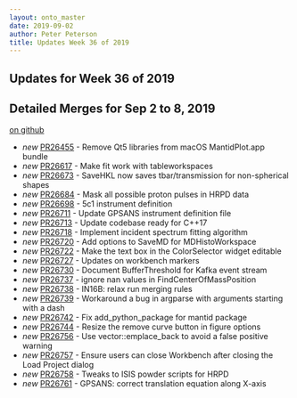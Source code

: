 ```yaml
---
layout: onto_master
date: 2019-09-02
author: Peter Peterson
title: Updates Week 36 of 2019
---
```

Updates for Week 36 of 2019
---------------------------

Detailed Merges for Sep 2 to 8, 2019
------------------------------------
[on github](https://github.com/mantidproject/mantid/pulls?q=is%3Apr+merged%3A2019-09-03..2019-09-08)

* *new* [PR26455](https://github.com/mantidproject/mantid/pull/26455) - Remove Qt5 libraries from macOS MantidPlot.app bundle
* *new* [PR26617](https://github.com/mantidproject/mantid/pull/26617) - Make fit work with tableworkspaces
* *new* [PR26673](https://github.com/mantidproject/mantid/pull/26673) - SaveHKL now saves tbar/transmission for non-spherical shapes
* *new* [PR26684](https://github.com/mantidproject/mantid/pull/26684) - Mask all possible proton pulses in HRPD data
* *new* [PR26698](https://github.com/mantidproject/mantid/pull/26698) - 5c1 instrument definition
* *new* [PR26711](https://github.com/mantidproject/mantid/pull/26711) - Update GPSANS instrument definition file
* *new* [PR26713](https://github.com/mantidproject/mantid/pull/26713) - Update codebase ready for C++17
* *new* [PR26718](https://github.com/mantidproject/mantid/pull/26718) - Implement incident spectrum fitting algorithm
* *new* [PR26720](https://github.com/mantidproject/mantid/pull/26720) - Add options to SaveMD for MDHistoWorkspace
* *new* [PR26722](https://github.com/mantidproject/mantid/pull/26722) - Make the text box in the ColorSelector widget editable
* *new* [PR26727](https://github.com/mantidproject/mantid/pull/26727) - Updates on workbench markers
* *new* [PR26730](https://github.com/mantidproject/mantid/pull/26730) - Document BufferThreshold for Kafka event stream
* *new* [PR26737](https://github.com/mantidproject/mantid/pull/26737) - ignore nan values in FindCenterOfMassPosition
* *new* [PR26738](https://github.com/mantidproject/mantid/pull/26738) - IN16B: relax run merging rules
* *new* [PR26739](https://github.com/mantidproject/mantid/pull/26739) - Workaround a bug in argparse with arguments starting with a dash
* *new* [PR26742](https://github.com/mantidproject/mantid/pull/26742) - Fix add_python_package for mantid package
* *new* [PR26744](https://github.com/mantidproject/mantid/pull/26744) - Resize the remove curve button in figure options
* *new* [PR26756](https://github.com/mantidproject/mantid/pull/26756) - Use vector::emplace_back to avoid a false positive warning
* *new* [PR26757](https://github.com/mantidproject/mantid/pull/26757) - Ensure users can close Workbench after closing the Load Project dialog
* *new* [PR26758](https://github.com/mantidproject/mantid/pull/26758) - Tweaks to ISIS powder scripts for HRPD
* *new* [PR26761](https://github.com/mantidproject/mantid/pull/26761) - GPSANS: correct translation equation along X-axis
